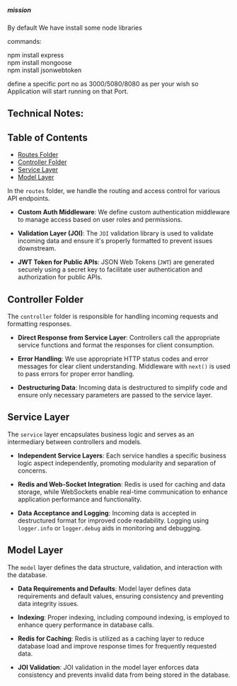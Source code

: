 ##### mission #####
By default We have install some node libraries

commands:

npm install express   
npm install mongoose    
npm install jsonwebtoken


define a specific port no as 3000/5080/8080 as per your wish 
so Application will start running on that Port.


   ## Technical Notes:

## Table of Contents

- [Routes Folder](#routes-folder)
- [Controller Folder](#controller-folder)
- [Service Layer](#service-layer)
- [Model Layer](#model-layer)

In the `routes` folder, we handle the routing and access control for various API endpoints.

- **Custom Auth Middleware**: We define custom authentication middleware to manage access based on user roles and permissions.

- **Validation Layer (JOI)**: The `JOI` validation library is used to validate incoming data and ensure it's properly formatted to prevent issues downstream.

- **JWT Token for Public APIs**: JSON Web Tokens (`JWT`) are generated securely using a secret key to facilitate user authentication and authorization for public APIs.

## Controller Folder

The `controller` folder is responsible for handling incoming requests and formatting responses.

- **Direct Response from Service Layer**: Controllers call the appropriate service functions and format the responses for client consumption.

- **Error Handling**: We use appropriate HTTP status codes and error messages for clear client understanding. Middleware with `next()` is used to pass errors for proper error handling.

- **Destructuring Data**: Incoming data is destructured to simplify code and ensure only necessary parameters are passed to the service layer.

## Service Layer

The `service` layer encapsulates business logic and serves as an intermediary between controllers and models.

- **Independent Service Layers**: Each service handles a specific business logic aspect independently, promoting modularity and separation of concerns.

- **Redis and Web-Socket Integration**: Redis is used for caching and data storage, while WebSockets enable real-time communication to enhance application performance and functionality.

- **Data Acceptance and Logging**: Incoming data is accepted in destructured format for improved code readability. Logging using `logger.info` or `logger.debug` aids in monitoring and debugging.

## Model Layer

The `model` layer defines the data structure, validation, and interaction with the database.

- **Data Requirements and Defaults**: Model layer defines data requirements and default values, ensuring consistency and preventing data integrity issues.

- **Indexing**: Proper indexing, including compound indexing, is employed to enhance query performance in database calls.

- **Redis for Caching**: Redis is utilized as a caching layer to reduce database load and improve response times for frequently requested data.

- **JOI Validation**: JOI validation in the model layer enforces data consistency and prevents invalid data from being stored in the database.

